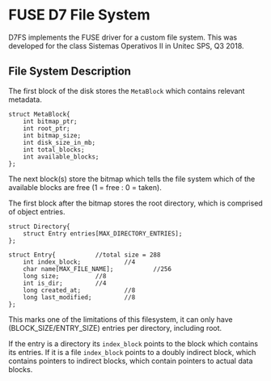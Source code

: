 # FUSE D7 File System

D7FS implements the FUSE driver for a custom file system. This was developed for the class Sistemas Operativos II in Unitec SPS, Q3 2018. 

File System Description
-----------------------

The first block of the disk stores the ```MetaBlock``` which contains relevant metadata.

```
struct MetaBlock{
	int bitmap_ptr;
	int root_ptr;
	int bitmap_size;
	int disk_size_in_mb;
	int total_blocks;
	int available_blocks;
};
```

The next block(s) store the bitmap which tells the file system which of the available blocks are free (1 = free : 0 = taken).

The first block after the bitmap stores the root directory, which is comprised of object entries.

```
struct Directory{
    struct Entry entries[MAX_DIRECTORY_ENTRIES];
};

struct Entry{			//total size = 288
    int index_block;			//4
    char name[MAX_FILE_NAME];			//256
    long size;			//8
    int is_dir;			//4
    long created_at;			//8
    long last_modified;			//8
};
```

This marks one of the limitations of this filesystem, it can only have (BLOCK_SIZE/ENTRY_SIZE) entries per directory, including root.

If the entry is a directory its ```index_block``` points to the block which contains its entries. If it is a file ```index_block``` points to a doubly indirect block, which contains pointers to indirect blocks, which contain pointers to actual data blocks.

